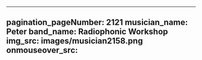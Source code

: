 ------
pagination_pageNumber: 2121
musician_name: Peter
band_name: Radiophonic Workshop
img_src: images/musician2158.png
onmouseover_src: 
------